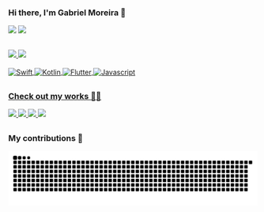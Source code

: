 ### Hi there, I'm Gabriel Moreira 👋

<div>
  <a href="https://www.linkedin.com/in/gabriel-moreira-dev/" ><img src="https://img.shields.io/badge/LinkedIn-0077B5?style=for-the-badge&logo=linkedin&logoColor=white" /></a>
  <a href="mailto:g.alves.m.2008@gmail.com" ><img src="https://img.shields.io/badge/Gmail-D14836?style=for-the-badge&logo=gmail&logoColor=white" /></a>
</div>

##

<div>
  <a href="https://github.com/gabrielmoreira-dev" />
  <img height="170em" src="https://github-readme-stats.vercel.app/api?username=gabrielmoreira-dev&show_icons=true&include_all_commits=true&count_private=true&theme=merko" />
  <img height="170em" src="https://github-readme-stats.vercel.app/api/top-langs/?username=gabrielmoreira-dev&layout=compact&langs_count=6&theme=merko" />
</div>

<div style="display: inline_block"><br>
  <img align="center" alt="Swift" src="https://img.shields.io/badge/Swift-FA7343?style=for-the-badge&logo=swift&logoColor=white" />
  <img align="center" alt="Kotlin" src="https://img.shields.io/badge/Kotlin-0095D5?&style=for-the-badge&logo=kotlin&logoColor=white" />
  <img align="center" alt="Flutter" src="https://img.shields.io/badge/Flutter-02569B?style=for-the-badge&logo=flutter&logoColor=white" />
  <img align="center" alt="Javascript" src="https://img.shields.io/badge/JavaScript-F7DF1E?style=for-the-badge&logo=javascript&logoColor=black" />
</div>

##

### Check out my works 🧑‍💻

<div>
  <a href="https://github.com/gabrielmoreira-dev/airlines" >
    <img height="120em" src="https://github-readme-stats.vercel.app/api/pin/?username=gabrielmoreira-dev&repo=airlines&theme=merko" />
  </a>
  <a href="https://github.com/gabrielmoreira-dev/airlines-android" >
    <img height="120em" src="https://github-readme-stats.vercel.app/api/pin/?username=gabrielmoreira-dev&repo=airlines-android&theme=merko" />
  </a>
  <a href="https://github.com/gabrielmoreira-dev/flutter-charts" >
    <img height="120em" src="https://github-readme-stats.vercel.app/api/pin/?username=gabrielmoreira-dev&repo=flutter-charts&theme=merko" />
  </a>
  <a href="https://github.com/gabrielmoreira-dev/a-flutter-app-of-ice-and-fire" >
    <img height="120em" src="https://github-readme-stats.vercel.app/api/pin/?username=gabrielmoreira-dev&repo=a-flutter-app-of-ice-and-fire&theme=merko" />
  </a>
</div>

##

### My contributions 🚀

![snake gif](https://github.com/gabrielmoreira-dev/gabrielmoreira-dev/blob/output/github-contribution-grid-snake.svg)
